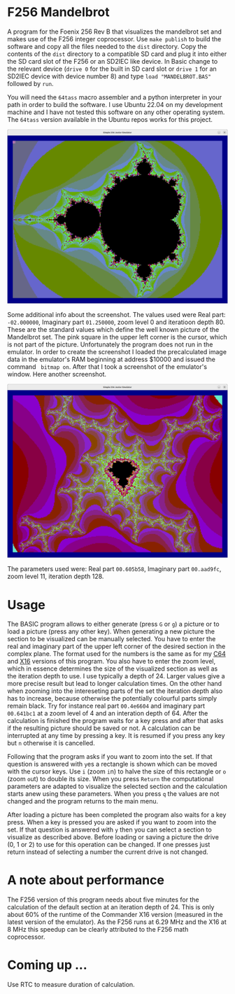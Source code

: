 # F256 Mandelbrot
A program for the Foenix 256 Rev B that visualizes the mandelbrot set and makes use of the F256 integer coprocessor. 
Use `make publish` to build the software and copy all the files needed to the `dist` directory. Copy the contents of 
the `dist` directory to a compatible SD card and plug it into either the SD card slot of the F256 or an SD2IEC like 
device.  In Basic change to the relevant device (`drive 0` for the built in SD card slot or `drive 1` for an SD2IEC 
device with device number 8) and type `load "MANDELBROT.BAS"` followed by `run`.

You will need the `64tass` macro assembler and a python interpreter in your path in order to build the software. I use 
Ubuntu 22.04 on my development machine and I have not tested this software on any other operating system. The `64tass` 
version available in the Ubuntu repos works for this project.

![](/mandelbrot.png?raw=true "Example picture at iteration depth 80")

Some additional info about the screenshot. The values used were Real part: `-02.000000`, Imaginary part `01.250000`, zoom level 0 and
iteratioon depth 80. These are the standard values which define the well known picture of the Mandelbrot set. The pink square in the
upper left corner is the cursor, which is not part of the picture. Unfortunately the program does not run in the emulator. In order to
create the screenshot I loaded the precalculated image data in the emulator's RAM beginning at address $10000 and issued the command `
bitmap on`. After that I took a screenshot of the emulator's window. Here another screenshot. 

![](/thunderstorm.png?raw=true "Example picture at iteration depth 128")

The parameters used were: Real part `00.605b58`, Imaginary part `00.aad9fc`, zoom level 11, iteration depth 128.

# Usage

The BASIC program allows to either generate (press `G` or `g`) a picture or to load a picture (press any other key). When generating a 
new picture the section to be visualized can be manually selected. You have to enter the real and imaginary part of the upper left corner of the 
desired section in the complex plane. The format used for the numbers is the same as for my [C64](https://github.com/rmsk2/c64_mandelbrot)
and  [X16](https://github.com/rmsk2/X16_mandelbrot) versions of this program. You also have to enter the zoom level, which in essence
determines the size of the visualized section as well as the iteration depth to use. I use typically a depth of 24. Larger values give 
a more precise result but lead to longer calculation times. On the other hand when zooming into the intereseting parts of the set the 
iteration depth also has to increase, because otherwise the potentially colourful parts simply remain black. Try for instance real part 
`00.4e6604` and imaginary part `00.641bc1` at a zoom level of 4 and an interation depth of 64. After the calculation is finished the program 
waits for a key press and after that asks if the resulting picture should be saved or not. A calculation can be interrupted at any time
by pressing a key. It is resumed if you press any key but `n` otherwise it is cancelled.
 
Following that the program asks if you want to zoom into the set. If that question is answered with `y`es a rectangle is shown which can be moved
with the cursor keys. Use `i` (zoom `i`n) to halve the size of this rectangle or `o` (zoom `o`ut) to double its size. When you press `Return` 
the computational parameters are adapted to visualize the selected section and the calculation starts anew using these parameters. When you 
press `q` the values are not changed and the program returns to the main menu.

After loading a picture has been completed the program also waits for a key press. When a key is pressed you are asked if you want 
to zoom into the set. If that question is answered with `y` then you can select a section to visualize as described above. Before loading
or saving a picture the drive (0, 1 or 2) to use for this operation can be changed. If one presses just return instead of selecting a 
number the current drive is not changed.

# A note about performance

The F256 version of this program needs about five minutes for the calculation of the default section at an iteration depth of 24. 
This is only about 60% of the runtime of the Commander X16 version (measured in the latest version of the emulator). As the F256 runs 
at 6.29 MHz and the X16 at 8 MHz this speedup can be clearly attributed to the F256 math coprocessor.

# Coming up ...

Use RTC to measure duration of calculation.
